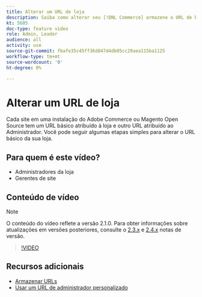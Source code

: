 ```yaml
---
title: Alterar um URL de loja
description: Saiba como alterar seu [!DNL Commerce] armazene o URL de base no Admin.
kt: 5605
doc-type: feature video
role: Admin, Leader
audience: all
activity: use
source-git-commit: fbafe35c45ff36d847d4db05cc29aea115ba1125
workflow-type: tm+mt
source-wordcount: '0'
ht-degree: 0%

---
```



# Alterar um URL de loja

Cada site em uma instalação do Adobe Commerce ou Magento Open Source tem um URL básico atribuído à loja e outro URL atribuído ao Administrador. Você pode seguir algumas etapas simples para alterar o URL básico da sua loja.

## Para quem é este vídeo?

- Administradores da loja
- Gerentes de site

## Conteúdo de vídeo

>[!NOTE]
>
>O conteúdo do vídeo reflete a versão 2.1.0. Para obter informações sobre atualizações em versões posteriores, consulte o [2.3.x](https://devdocs.magento.com/guides/v2.3/release-notes/bk-release-notes.html) e [2.4.x](https://devdocs.magento.com/guides/v2.4/release-notes/bk-release-notes.html) notas de versão.

>[!VIDEO](https://video.tv.adobe.com/v/35488?quality=12&learn=on)

## Recursos adicionais

- [Armazenar URLs](https://docs.magento.com/user-guide/stores/store-urls.html)
- [Usar um URL de administrador personalizado](https://docs.magento.com/user-guide/stores/store-urls-custom-admin.html)
